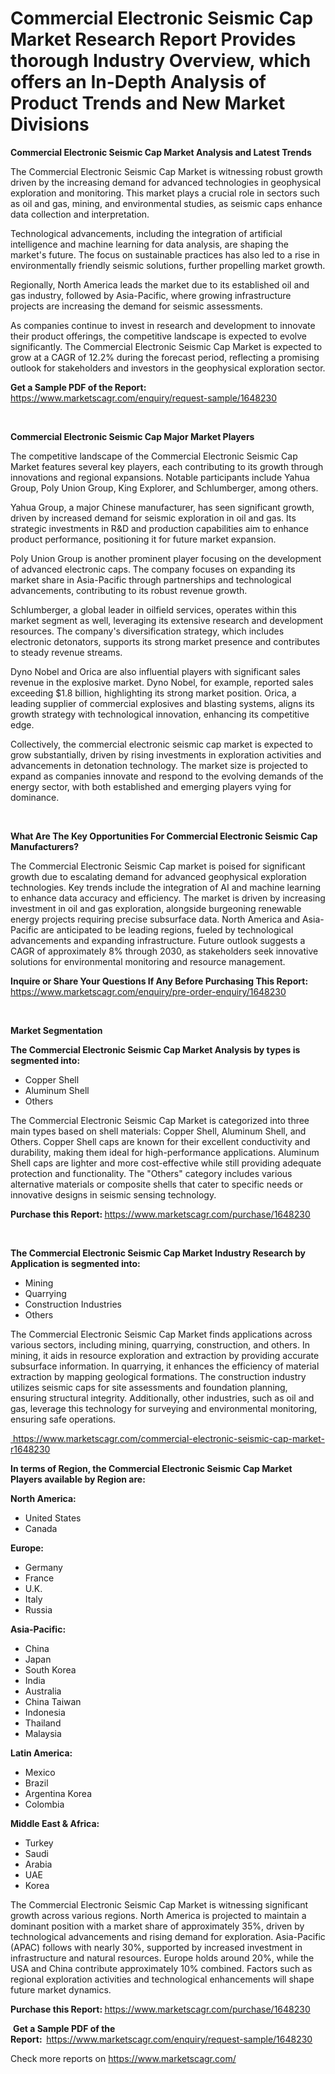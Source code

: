 <p><h1>Commercial Electronic Seismic Cap Market Research Report Provides thorough Industry Overview, which offers an In-Depth Analysis of Product Trends and New Market Divisions</h1></p><p><strong>Commercial Electronic Seismic Cap Market Analysis and Latest Trends</strong></p>
<p><p>The Commercial Electronic Seismic Cap Market is witnessing robust growth driven by the increasing demand for advanced technologies in geophysical exploration and monitoring. This market plays a crucial role in sectors such as oil and gas, mining, and environmental studies, as seismic caps enhance data collection and interpretation. </p><p>Technological advancements, including the integration of artificial intelligence and machine learning for data analysis, are shaping the market's future. The focus on sustainable practices has also led to a rise in environmentally friendly seismic solutions, further propelling market growth. </p><p>Regionally, North America leads the market due to its established oil and gas industry, followed by Asia-Pacific, where growing infrastructure projects are increasing the demand for seismic assessments. </p><p>As companies continue to invest in research and development to innovate their product offerings, the competitive landscape is expected to evolve significantly. The Commercial Electronic Seismic Cap Market is expected to grow at a CAGR of 12.2% during the forecast period, reflecting a promising outlook for stakeholders and investors in the geophysical exploration sector.</p></p>
<p><strong>Get a Sample PDF of the Report:&nbsp;</strong> <a href="https://www.marketscagr.com/enquiry/request-sample/1648230?utm_campaign=3266&utm_medium=2&utm_source=Github&utm_content=ia&utm_term=25032025&utm_id=commercial-electronic-seismic-cap">https://www.marketscagr.com/enquiry/request-sample/1648230</a></p>
<p>&nbsp;</p>
<p><strong>Commercial Electronic Seismic Cap Major Market Players</strong></p>
<p><p>The competitive landscape of the Commercial Electronic Seismic Cap Market features several key players, each contributing to its growth through innovations and regional expansions. Notable participants include Yahua Group, Poly Union Group, King Explorer, and Schlumberger, among others.</p><p>Yahua Group, a major Chinese manufacturer, has seen significant growth, driven by increased demand for seismic exploration in oil and gas. Its strategic investments in R&D and production capabilities aim to enhance product performance, positioning it for future market expansion.</p><p>Poly Union Group is another prominent player focusing on the development of advanced electronic caps. The company focuses on expanding its market share in Asia-Pacific through partnerships and technological advancements, contributing to its robust revenue growth.</p><p>Schlumberger, a global leader in oilfield services, operates within this market segment as well, leveraging its extensive research and development resources. The company's diversification strategy, which includes electronic detonators, supports its strong market presence and contributes to steady revenue streams.</p><p>Dyno Nobel and Orica are also influential players with significant sales revenue in the explosive market. Dyno Nobel, for example, reported sales exceeding $1.8 billion, highlighting its strong market position. Orica, a leading supplier of commercial explosives and blasting systems, aligns its growth strategy with technological innovation, enhancing its competitive edge.</p><p>Collectively, the commercial electronic seismic cap market is expected to grow substantially, driven by rising investments in exploration activities and advancements in detonation technology. The market size is projected to expand as companies innovate and respond to the evolving demands of the energy sector, with both established and emerging players vying for dominance.</p></p>
<p>&nbsp;</p>
<p><strong>What Are The Key Opportunities For Commercial Electronic Seismic Cap Manufacturers?</strong></p>
<p><p>The Commercial Electronic Seismic Cap market is poised for significant growth due to escalating demand for advanced geophysical exploration technologies. Key trends include the integration of AI and machine learning to enhance data accuracy and efficiency. The market is driven by increasing investment in oil and gas exploration, alongside burgeoning renewable energy projects requiring precise subsurface data. North America and Asia-Pacific are anticipated to be leading regions, fueled by technological advancements and expanding infrastructure. Future outlook suggests a CAGR of approximately 8% through 2030, as stakeholders seek innovative solutions for environmental monitoring and resource management.</p></p>
<p><strong>Inquire or Share Your Questions If Any Before Purchasing This Report:</strong> <a href="https://www.marketscagr.com/enquiry/pre-order-enquiry/1648230?utm_campaign=3266&utm_medium=2&utm_source=Github&utm_content=ia&utm_term=25032025&utm_id=commercial-electronic-seismic-cap">https://www.marketscagr.com/enquiry/pre-order-enquiry/1648230</a></p>
<p>&nbsp;</p>
<p><strong>Market Segmentation</strong></p>
<p><strong>The Commercial Electronic Seismic Cap Market Analysis by types is segmented into:</strong></p>
<p><ul><li>Copper Shell</li><li>Aluminum Shell</li><li>Others</li></ul></p>
<p><p>The Commercial Electronic Seismic Cap Market is categorized into three main types based on shell materials: Copper Shell, Aluminum Shell, and Others. Copper Shell caps are known for their excellent conductivity and durability, making them ideal for high-performance applications. Aluminum Shell caps are lighter and more cost-effective while still providing adequate protection and functionality. The "Others" category includes various alternative materials or composite shells that cater to specific needs or innovative designs in seismic sensing technology.</p></p>
<p><strong>Purchase this Report:&nbsp;</strong><a href="https://www.marketscagr.com/purchase/1648230?utm_campaign=3266&utm_medium=2&utm_source=Github&utm_content=ia&utm_term=25032025&utm_id=commercial-electronic-seismic-cap">https://www.marketscagr.com/purchase/1648230</a></p>
<p>&nbsp;</p>
<p><strong>The Commercial Electronic Seismic Cap Market Industry Research by Application is segmented into:</strong></p>
<p><ul><li>Mining</li><li>Quarrying</li><li>Construction Industries</li><li>Others</li></ul></p>
<p><p>The Commercial Electronic Seismic Cap Market finds applications across various sectors, including mining, quarrying, construction, and others. In mining, it aids in resource exploration and extraction by providing accurate subsurface information. In quarrying, it enhances the efficiency of material extraction by mapping geological formations. The construction industry utilizes seismic caps for site assessments and foundation planning, ensuring structural integrity. Additionally, other industries, such as oil and gas, leverage this technology for surveying and environmental monitoring, ensuring safe operations.</p></p>
<p><a href="https://www.marketscagr.com/commercial-electronic-seismic-cap-market-r1648230?utm_campaign=3266&utm_medium=2&utm_source=Github&utm_content=ia&utm_term=25032025&utm_id=commercial-electronic-seismic-cap">&nbsp;https://www.marketscagr.com/commercial-electronic-seismic-cap-market-r1648230</a></p>
<p><strong>In terms of Region, the Commercial Electronic Seismic Cap Market Players available by Region are:</strong></p>
<p>
    <p> <strong> North America: </strong>
        <ul>
            <li>United States</li>
            <li>Canada</li>
        </ul>
        </p> 
    <p> <strong> Europe: </strong>
        <ul>
            <li>Germany</li>
            <li>France</li>
            <li>U.K.</li>
            <li>Italy</li>
            <li>Russia</li>
        </ul>
        </p> 
    <p> <strong> Asia-Pacific: </strong>
        <ul>
            <li>China</li>
            <li>Japan</li>
            <li>South Korea</li>
            <li>India</li>
            <li>Australia</li>
            <li>China Taiwan</li>
            <li>Indonesia</li>
            <li>Thailand</li>
            <li>Malaysia</li>
        </ul>
        </p> 
    <p> <strong> Latin America: </strong>
        <ul>
            <li>Mexico</li>
            <li>Brazil</li>
            <li>Argentina Korea</li>
            <li>Colombia</li>
        </ul>
        </p> 
    <p> <strong> Middle East & Africa: </strong>
        <ul>
            <li>Turkey</li>
            <li>Saudi</li>
            <li>Arabia</li>
            <li>UAE</li>
            <li>Korea</li>
        </ul>
    </p>
    </p>
<p><p>The Commercial Electronic Seismic Cap Market is witnessing significant growth across various regions. North America is projected to maintain a dominant position with a market share of approximately 35%, driven by technological advancements and rising demand for exploration. Asia-Pacific (APAC) follows with nearly 30%, supported by increased investment in infrastructure and natural resources. Europe holds around 20%, while the USA and China contribute approximately 10% combined. Factors such as regional exploration activities and technological enhancements will shape future market dynamics.</p></p>
<p><strong>Purchase this Report: </strong><a href="https://www.marketscagr.com/purchase/1648230?utm_campaign=3266&utm_medium=2&utm_source=Github&utm_content=ia&utm_term=25032025&utm_id=commercial-electronic-seismic-cap">https://www.marketscagr.com/purchase/1648230</a></p>
<p>&nbsp;<strong>Get a Sample PDF of the Report:&nbsp;&nbsp;</strong><a href="https://www.marketscagr.com/enquiry/request-sample/1648230?utm_campaign=3266&utm_medium=2&utm_source=Github&utm_content=ia&utm_term=25032025&utm_id=commercial-electronic-seismic-cap">https://www.marketscagr.com/enquiry/request-sample/1648230</a></p>
<p><strong></strong></p>
<p>Check more reports on <a href="https://www.marketscagr.com/?utm_campaign=3266&utm_medium=2&utm_source=Github&utm_content=ia&utm_term=25032025&utm_id=commercial-electronic-seismic-cap">https://www.marketscagr.com/</a></p>